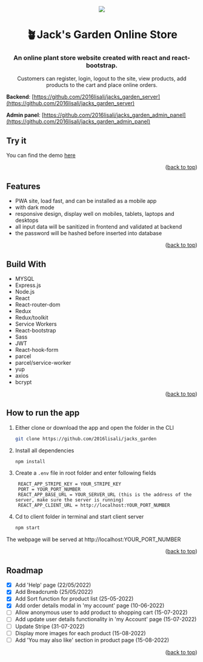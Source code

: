 <p align="center">
  <a href="https://jacksgarden.netlify.app/"><img src="https://github.com/2016lisali/lisas_portfolio/blob/main/public/assets/jacks_garden_responsive.jpg"/></a>
</p>

<h1 align="center">
  🪴Jack's Garden Online Store
</h1>

<h3 align="center">
  An online plant store website created with react and react-bootstrap.
</h3>

<p align="center">
  Customers can register, login, logout to the site, view products, add products to the cart and place online orders.
</p>

**Backend**: [https://github.com/2016lisali/jacks_garden_server](https://github.com/2016lisali/jacks_garden_server)

**Admin panel**: [https://github.com/2016lisali/jacks_garden_admin_panel](https://github.com/2016lisali/jacks_garden_admin_panel)

## Try it

You can find the demo [here](https://jacksgarden.netlify.app/)

<p align="right">(<a href="#top">back to top</a>)</p>

## Features

- PWA site, load fast, and can be installed as a mobile app
- with dark mode
- responsive design, display well on mobiles, tablets, laptops and desktops
- all input data will be sanitized in frontend and validated at backend
- the password will be hashed before inserted into database

<p align="right">(<a href="#top">back to top</a>)</p>

## Build With

- MYSQL
- Express.js
- Node.js
- React
- React-router-dom
- Redux
- Redux/toolkit
- Service Workers
- React-bootstrap
- Sass
- JWT
- React-hook-form
- parcel
- parcel/service-worker
- yup
- axios
- bcrypt

<p align="right">(<a href="#top">back to top</a>)</p>

## How to run the app

1. Either clone or download the app and open the folder in the CLI

   ```sh
   git clone https://github.com/2016lisali/jacks_garden
   ```

2. Install all dependencies
   ```sh
   npm install
   ```
3. Create a `.env` file in root folder and enter following fields
   ```env
    REACT_APP_STRIPE_KEY = YOUR_STRIPE_KEY
    PORT = YOUR_PORT_NUMBER
    REACT_APP_BASE_URL = YOUR_SERVER_URL (this is the address of the server, make sure the server is running)
    REACT_APP_CLIENT_URL = http://localhost:YOUR_PORT_NUMBER
   ```
4. Cd to client folder in terminal and start client server
   ```sh
   npm start
   ```

The webpage will be served at http://localhost:YOUR_PORT_NUMBER

<p align="right">(<a href="#top">back to top</a>)</p>

## Roadmap

- [x] Add 'Help' page (22/05/2022)
- [x] Add Breadcrumb (25/05/2022)
- [x] Add Sort function for product list (25-05-2022)
- [x] Add order details modal in 'my account' page (10-06-2022)
- [ ] Allow anonymous user to add product to shopping cart (15-07-2022)
- [ ] Add update user details functionality in 'my Account' page (15-07-2022)
- [ ] Update Stripe (31-07-2022)
- [ ] Display more images for each product (15-08-2022)
- [ ] Add 'You may also like' section in product page (15-08-2022)

<p align="right">(<a href="#top">back to top</a>)</p>
